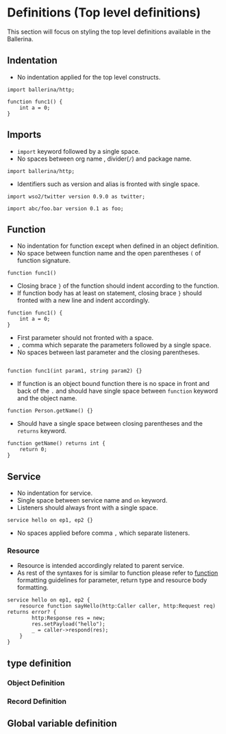 # Definitions (Top level definitions)

This section will focus on styling the top level definitions available in the Ballerina.

## Indentation
* No indentation applied for the top level constructs.

```ballerina
import ballerina/http;

function func1() {
    int a = 0;
}
```

## Imports

* `import` keyword followed by a single space.
* No spaces between org name , divider(`/`) and package name.

```ballerina
import ballerina/http;
```
* Identifiers such as version and alias is fronted with single space.

```ballerina
import wso2/twitter version 0.9.0 as twitter;

import abc/foo.bar version 0.1 as foo;
```

## Function
* No indentation for function except when defined in an object definition.
* No space between function name and the open parentheses `(` of function signature.
```ballerina
function func1()
```
* Closing brace `}` of the function should indent according to the function.
* If function body has at least on statement, closing brace `}` should fronted with a new line
and indent accordingly.
```ballerina
function func1() {
    int a = 0;
}
```
* First parameter should not fronted with a space. 
* `,` comma which separate the parameters followed by a single space.
* No spaces between last parameter and the closing parentheses.

```ballerina

function func1(int param1, string param2) {}

```
 
* If function is an object bound function there is no space in front and back of the `.`
and should have single space between `function` keyword and the object name.

```ballerina
function Person.getName() {}
```

* Should have a single space between closing parentheses and the `returns` keyword.

```ballerina
function getName() returns int {
    return 0;
}
``` 

## Service

* No indentation for service.
* Single space between service name and `on` keyword.
* Listeners should always front with a single space.
```ballerina
service hello on ep1, ep2 {}
```
* No spaces applied before comma `,` which separate listeners.

### Resource

* Resource is intended accordingly related to parent service.
* As rest of the syntaxes for  is similar to function please refer to [function](#Function) formatting guidelines for
parameter, return type and resource body formatting.  

```ballerina
service hello on ep1, ep2 {
    resource function sayHello(http:Caller caller, http:Request req) returns error? {
        http:Response res = new;
        res.setPayload("hello");
        _ = caller->respond(res);
    }
}
```

## type definition

### Object Definition

### Record Definition

## Global variable definition